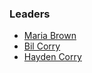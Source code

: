 ### Leaders

* [Maria Brown](mailto:maria.brown@owasp.org)
* [Bil Corry](mailto:bil.corry@owasp.org)
* [Hayden Corry](mailto:hayden.corry@owasp.org)
  
